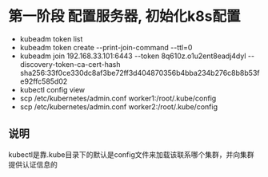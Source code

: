 # 第一阶段 配置服务器, 初始化k8s配置

- kubeadm token list
- kubeadm token create --print-join-command --ttl=0
- kubeadm join 192.168.33.101:6443 --token 8q610z.o1u2ent8eadj4dyl --discovery-token-ca-cert-hash sha256:33f0ce330dc8af3be72ff3d404870356b4bba234b276c8b8b53fe92ffc585d02
- kubectl config view
- scp /etc/kubernetes/admin.conf worker1:/root/.kube/config
- scp /etc/kubernetes/admin.conf worker2:/root/.kube/config

## 说明

kubectl是靠.kube目录下的默认是config文件来加载该联系哪个集群，并向集群提供认证信息的
